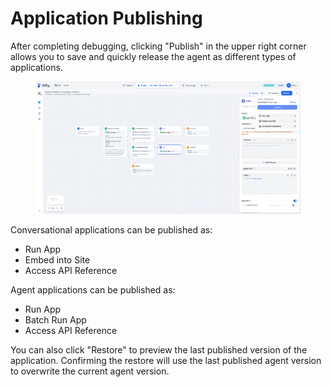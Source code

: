 # Application Publishing

After completing debugging, clicking "Publish" in the upper right corner allows you to save and quickly release the agent as different types of applications.&#x20;

<figure><img src="/en/.gitbook/assets/guides/agent/publish/output (4) (3).png" alt=""><figcaption></figcaption></figure>

Conversational applications can be published as:

* Run App
* Embed into Site
* Access API Reference

Agent applications can be published as:

* Run App
* Batch Run App
* Access API Reference

You can also click "Restore" to preview the last published version of the application. Confirming the restore will use the last published agent version to overwrite the current agent version.
